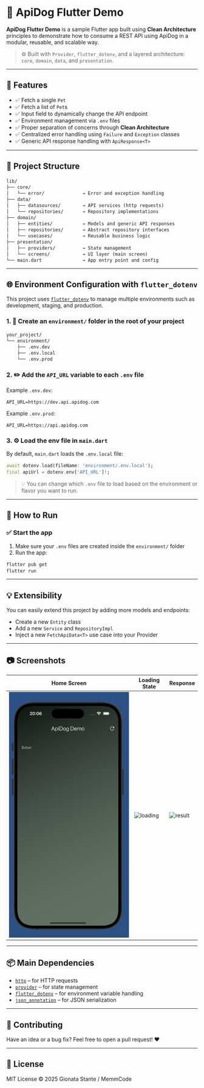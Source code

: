 # 🐶 ApiDog Flutter Demo

**ApiDog Flutter Demo** is a sample Flutter app built using **Clean Architecture** principles to demonstrate how to consume a REST API using ApiDog in a modular, reusable, and scalable way.

> ⚙️ Built with `Provider`, `flutter_dotenv`, and a layered architecture: `core`, `domain`, `data`, and `presentation`.

---

## 🚀 Features

- ✅ Fetch a single `Pet`
- ✅ Fetch a list of `Pet`s
- ✅ Input field to dynamically change the API endpoint
- ✅ Environment management via `.env` files
- ✅ Proper separation of concerns through **Clean Architecture**
- ✅ Centralized error handling using `Failure` and `Exception` classes
- ✅ Generic API response handling with `ApiResponse<T>`

---

## 📁 Project Structure

```
lib/
├── core/
│   └── error/              → Error and exception handling
├── data/
│   ├── datasources/        → API services (http requests)
│   └── repositories/       → Repository implementations
├── domain/
│   ├── entities/           → Models and generic API responses
│   ├── repositories/       → Abstract repository interfaces
│   └── usecases/           → Reusable business logic
├── presentation/
│   ├── providers/          → State management
│   └── screens/            → UI layer (main screen)
└── main.dart               → App entry point and config
```

---

## 🌐 Environment Configuration with `flutter_dotenv`

This project uses [`flutter_dotenv`](https://pub.dev/packages/flutter_dotenv) to manage multiple environments such as development, staging, and production.

### 1. 📁 Create an `environment/` folder in the root of your project

```
your_project/
└── environment/
    ├── .env.dev
    ├── .env.local
    └── .env.prod
```

### 2. ✏️ Add the `API_URL` variable to each `.env` file

Example `.env.dev`:

```
API_URL=https://dev.api.apidog.com
```

Example `.env.prod`:

```
API_URL=https://api.apidog.com
```

### 3. ⚙️ Load the env file in `main.dart`

By default, `main.dart` loads the `.env.local` file:

```dart
await dotenv.load(fileName: 'environment/.env.local');
final apiUrl = dotenv.env['API_URL']!;
```

> 💡 You can change which `.env` file to load based on the environment or flavor you want to run.

---

## 🧪 How to Run

### ✅ Start the app

1. Make sure your `.env` files are created inside the `environment/` folder
2. Run the app:

```bash
flutter pub get
flutter run
```

---

## 💡 Extensibility

You can easily extend this project by adding more models and endpoints:

- Create a new `Entity` class
- Add a new `Service` and `RepositoryImpl`
- Inject a new `FetchApiData<T>` use case into your Provider

---

## 📷 Screenshots

| Home Screen | Loading State | Response |
|-------------|----------------|----------|
| ![home](docs/home.png) | ![loading](docs/loading.png) | ![result](docs/result.png) |

---

## 📦 Main Dependencies

- [`http`](https://pub.dev/packages/http) – for HTTP requests
- [`provider`](https://pub.dev/packages/provider) – for state management
- [`flutter_dotenv`](https://pub.dev/packages/flutter_dotenv) – for environment variable handling
- [`json_annotation`](https://pub.dev/packages/json_annotation) – for JSON serialization

---

## 🤝 Contributing

Have an idea or a bug fix? Feel free to open a pull request! ❤️

---

## 📄 License

MIT License © 2025 Gionata Stante / MemmCode
